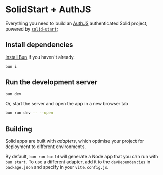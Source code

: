 # SolidStart + AuthJS

Everything you need to build an [AuthJS](https://authjs.dev/) authenticated Solid project, powered by [`solid-start`](https://start.solidjs.com);

## Install dependencies
[Install Bun](https://bun.sh/docs/installation) if you haven't already.

```bash
bun i
```

## Run the development server

```bash
bun dev
```

Or, start the server and open the app in a new browser tab
```bash
bun run dev -- --open
```

## Building

Solid apps are built with _adapters_, which optimise your project for deployment to different environments.

By default, `bun run build` will generate a Node app that you can run with `bun start`. To use a different adapter, add it to the `devDependencies` in `package.json` and specify in your `vite.config.js`.
